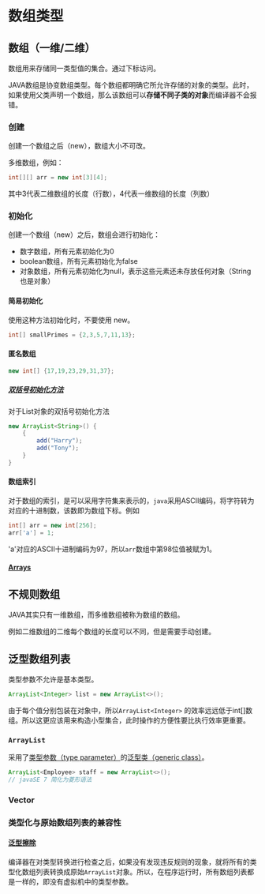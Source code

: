# 数组类型

## 数组（一维/二维）

数组用来存储同一类型值的集合。通过下标访问。

JAVA数组是协变数组类型。每个数组都明确它所允许存储的对象的类型。此时，如果使用父类声明一个数组，那么该数组可以**存储不同子类的对象**而编译器不会报错。

### 创建

创建一个数组之后（new），数组大小不可改。

多维数组，例如：

```java
int[][] arr = new int[3][4];
```

其中3代表二维数组的长度（行数），4代表一维数组的长度（列数）

### 初始化

创建一个数组（new）之后，数组会进行初始化：

- 数字数组，所有元素初始化为0
- boolean数组，所有元素初始化为false
- 对象数组，所有元素初始化为null，表示这些元素还未存放任何对象（String也是对象）

#### 简易初始化

使用这种方法初始化时，不要使用 new。

```java
int[] smallPrimes = {2,3,5,7,11,13};
```

#### 匿名数组

```java
new int[] {17,19,23,29,31,37};
```

##### [双括号初始化方法](./附录K-JAVA内部类.md)

对于List对象的双括号初始化方法

```java
new ArrayList<String>() {
	{
		add("Harry");
		add("Tony");
	}
}
```

#### 数组索引

对于数组的索引，是可以采用字符集来表示的，`java`采用ASCII编码，将字符转为对应的十进制数，该数即为数组下标。例如

```java
int[] arr = new int[256];
arr['a'] = 1;
```

'a'对应的ASCII十进制编码为97，所以`arr`数组中第98位值被赋为1。

#### [Arrays](./常用工具包.md##Arrays类)





## 不规则数组

JAVA其实只有一维数组，而多维数组被称为数组的数组。

例如二维数组的二维每个数组的长度可以不同，但是需要手动创建。

## 泛型数组列表

类型参数不允许是基本类型。

```java
ArrayList<Integer> list = new ArrayList<>();
```

由于每个值分别包装在对象中，所以`ArrayList<Integer>` 的效率远远低于int[]数组。所以这更应该用来构造小型集合，此时操作的方便性要比执行效率更重要。

### `ArrayList`

采用了[类型参数（type parameter）](./附录M-JAVA泛型.md)的[泛型类（generic class）](./附录M-JAVA泛型.md)。

```java
ArrayList<Employee> staff = new ArrayList<>();
// javaSE 7 简化为菱形语法
```

### Vector

### 类型化与原始数组列表的兼容性

#### [泛型擦除](./附录M-JAVA泛型.md) 

编译器在对类型转换进行检查之后，如果没有发现违反规则的现象，就将所有的类型化数组列表转换成原始`ArrayList`对象。所以，在程序运行时，所有数组列表都是一样的，即没有虚拟机中的类型参数。
